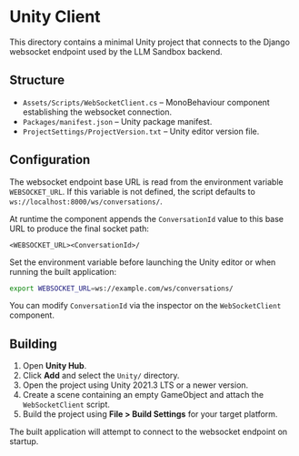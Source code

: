 # Unity Client

This directory contains a minimal Unity project that connects to the Django websocket endpoint used by the LLM Sandbox backend.

## Structure

- `Assets/Scripts/WebSocketClient.cs` – MonoBehaviour component establishing the websocket connection.
- `Packages/manifest.json` – Unity package manifest.
- `ProjectSettings/ProjectVersion.txt` – Unity editor version file.

## Configuration

The websocket endpoint base URL is read from the environment variable `WEBSOCKET_URL`.
If this variable is not defined, the script defaults to `ws://localhost:8000/ws/conversations/`.

At runtime the component appends the `ConversationId` value to this base URL to produce the final socket path:

```
<WEBSOCKET_URL><ConversationId>/
```

Set the environment variable before launching the Unity editor or when running the built application:

```bash
export WEBSOCKET_URL=ws://example.com/ws/conversations/
```

You can modify `ConversationId` via the inspector on the `WebSocketClient` component.

## Building

1. Open **Unity Hub**.
2. Click **Add** and select the `Unity/` directory.
3. Open the project using Unity 2021.3 LTS or a newer version.
4. Create a scene containing an empty GameObject and attach the `WebSocketClient` script.
5. Build the project using **File > Build Settings** for your target platform.

The built application will attempt to connect to the websocket endpoint on startup.
